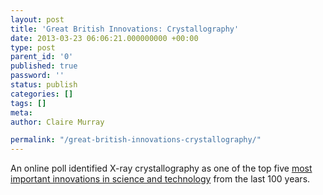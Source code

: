```yaml
---
layout: post
title: 'Great British Innovations: Crystallography'
date: 2013-03-23 06:06:21.000000000 +00:00
type: post
parent_id: '0'
published: true
password: ''
status: publish
categories: []
tags: []
meta:
author: Claire Murray

permalink: "/great-british-innovations-crystallography/"
---
```

<p>An online poll identified X-ray crystallography as one of the top five <a href="http://www.topbritishinnovations.org/" target="_blank" rel="noopener">most important innovations in science and technology</a> from the last 100 years.</p>
